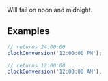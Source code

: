 Will fail on noon and midnight.

## Examples

~~~~JavaScript
// returns 24:00:00
clockConversion('12:00:00 PM');

// returns 12:00:00
clockConversion('12:00:00 AM');
~~~~
